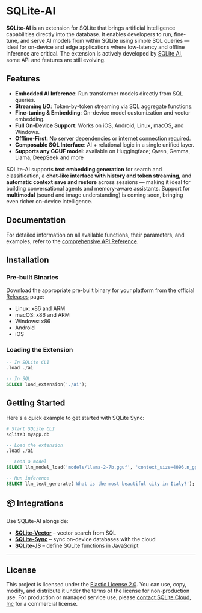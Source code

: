 # SQLite-AI

**SQLite-AI** is an extension for SQLite that brings artificial intelligence capabilities directly into the database. It enables developers to run, fine-tune, and serve AI models from within SQLite using simple SQL queries — ideal for on-device and edge applications where low-latency and offline inference are critical. The extension is actively developed by [SQLite AI](https://sqlite.ai), some API and features are still evolving.

## Features

* **Embedded AI Inference**: Run transformer models directly from SQL queries.
* **Streaming I/O**: Token-by-token streaming via SQL aggregate functions.
* **Fine-tuning & Embedding**: On-device model customization and vector embedding.
* **Full On-Device Support**: Works on iOS, Android, Linux, macOS, and Windows.
* **Offline-First**: No server dependencies or internet connection required.
* **Composable SQL Interface**: AI + relational logic in a single unified layer.
* **Supports any GGUF model**: available on Huggingface; Qwen, Gemma, Llama, DeepSeek and more

SQLite-AI supports **text embedding generation** for search and classification, a **chat-like interface with history and token streaming**, and **automatic context save and restore** across sessions — making it ideal for building conversational agents and memory-aware assistants. Support for **multimodal** (sound and image understanding) is coming soon, bringing even richer on-device intelligence.

## Documentation

For detailed information on all available functions, their parameters, and examples, refer to the [comprehensive API Reference](./API.md).

## Installation

### Pre-built Binaries

Download the appropriate pre-built binary for your platform from the official [Releases](https://github.com/sqliteai/sqlite-ai/releases) page:

- Linux: x86 and ARM
- macOS: x86 and ARM
- Windows: x86
- Android
- iOS

### Loading the Extension

```sql
-- In SQLite CLI
.load ./ai

-- In SQL
SELECT load_extension('./ai');
```

## Getting Started

Here's a quick example to get started with SQLite Sync:

```bash
# Start SQLite CLI
sqlite3 myapp.db
```

```sql
-- Load the extension
.load ./ai

-- Load a model
SELECT llm_model_load('models/llama-2-7b.gguf', 'context_size=4096,n_gpu_layers=99');

-- Run inference
SELECT llm_text_generate('What is the most beautiful city in Italy?');
```

## 📦 Integrations

Use SQLite-AI alongside:

* **[SQLite-Vector](https://github.com/sqliteai/sqlite-vector)** – vector search from SQL
* **[SQLite-Sync](https://github.com/sqliteai/sqlite-sync)** – sync on-device databases with the cloud
* **[SQLite-JS](https://github.com/sqliteai/sqlite-js)** – define SQLite functions in JavaScript

---

## License

This project is licensed under the [Elastic License 2.0](./LICENSE.md). You can use, copy, modify, and distribute it under the terms of the license for non-production use. For production or managed service use, please [contact SQLite Cloud, Inc](mailto:info@sqlitecloud.io) for a commercial license.
